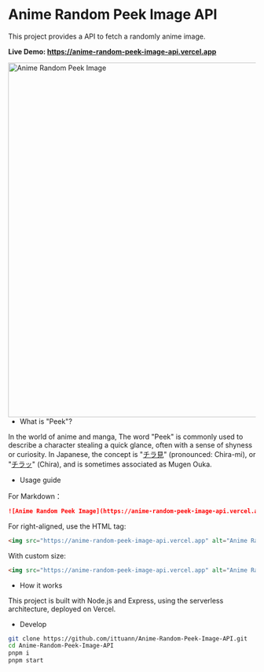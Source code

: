 # Anime Random Peek Image API

This project provides a API to fetch a randomly anime image.

**Live Demo: <https://anime-random-peek-image-api.vercel.app>**

<a href="https://github.com/ittuann/Anime-Random-Peek-Image-API" target="_blank">
  <img src="https://anime-random-peek-image-api.vercel.app" alt="Anime Random Peek Image" align="right" height="720" />
</a>

- What is "Peek"?

In the world of anime and manga, The word "Peek" is commonly used to describe a character stealing a quick glance, often with a sense of shyness or curiosity. In Japanese, the concept is "[チラ見](https://dic.pixiv.net/a/%E3%83%81%E3%83%A9%E8%A6%8B)" (pronounced: Chira-mi), or "[チラッ](https://dic.pixiv.net/a/%E3%83%81%E3%83%A9%E3%83%83)" (Chira), and is sometimes associated as Mugen Ouka.

- Usage guide

For Markdown：

```md
![Anime Random Peek Image](https://anime-random-peek-image-api.vercel.app)
```

For right-aligned, use the HTML tag:

```html
<img src="https://anime-random-peek-image-api.vercel.app" alt="Anime Random Peek Image" align="right" />
```

With custom size:

```html
<img src="https://anime-random-peek-image-api.vercel.app" alt="Anime Random Peek Image" align="right" height="425" />
```

- How it works

This project is built with Node.js and Express, using the serverless architecture, deployed on Vercel.

- Develop

```bash
git clone https://github.com/ittuann/Anime-Random-Peek-Image-API.git
cd Anime-Random-Peek-Image-API
pnpm i
pnpm start
```
